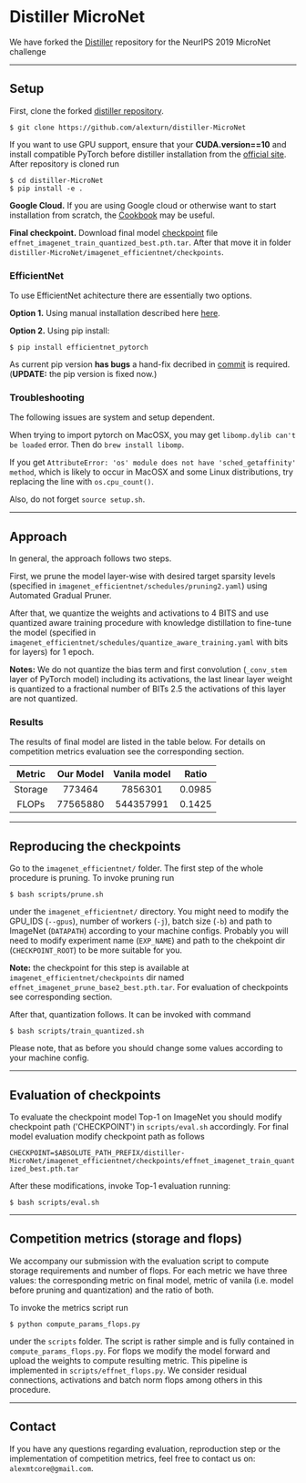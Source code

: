 # Distiller MicroNet
We have forked the [Distiller](https://github.com/NervanaSystems/distiller/tree/torch1.1-integration) repository for the NeurIPS 2019 MicroNet challenge

___

## Setup

First, clone the forked [distiller repository](https://github.com/alexturn/distiller-MicroNet).
```
$ git clone https://github.com/alexturn/distiller-MicroNet
```

If you want to use GPU support, ensure that your **CUDA.__version__==10** and install compatible PyTorch before distiller installation from the [official site](https://pytorch.org/get-started/locally/). After repository is cloned run 
```
$ cd distiller-MicroNet
$ pip install -e .
```

**Google Cloud.** If you are using Google cloud or otherwise want to start installation from scratch, the [Cookbook](https://github.com/alexturn/distiller-MicroNet/blob/master/workspace/Cookbook.md) may be useful.

**Final checkpoint.** Download final model [checkpoint](https://www.dropbox.com/s/ce2kwplnyc3jdl9/effnet_imagenet_train_quantized_best.pth.tar?dl=0) file `effnet_imagenet_train_quantized_best.pth.tar`. After that move it
in folder `distiller-MicroNet/imagenet_efficientnet/checkpoints`.

### EfficientNet
To use EfficientNet achitecture there are essentially two options. 

**Option 1.** Using manual installation described here [here](https://github.com/lukemelas/EfficientNet-PyTorch).

**Option 2.** Using pip install:
```
$ pip install efficientnet_pytorch
```
As current pip version **has bugs** a hand-fix decribed in [commit](https://github.com/lukemelas/EfficientNet-PyTorch/commit/939d4abdeefc07e63d8bd42e7223365a4bc67942) is required. (**UPDATE:** the pip version is fixed now.)

### Troubleshooting

The following issues are system and setup dependent.

When trying to import pytorch on MacOSX, you may get `libomp.dylib can't be loaded` error. Then do `brew install libomp`.

If you get `AttributeError: 'os' module does not have 'sched_getaffinity' method`, which is likely to occur in MacOSX and some Linux distributions, try replacing the line with `os.cpu_count()`.

Also, do not forget `source setup.sh`.

___

## Approach

In general, the approach follows two steps. 

First, we prune the model layer-wise with desired target sparsity levels (specified in `imagenet_efficientnet/schedules/pruning2.yaml`) using
Automated Gradual Pruner. 

After that, we quantize the weights and activations to 4 BITS and use quantized aware training procedure with knowledge distillation to fine-tune the model (specified in `imagenet_efficientnet/schedules/quantize_aware_training.yaml` with bits for layers) for 1 epoch.

**Notes:** We do not quantize the bias term and first convolution (`_conv_stem` layer of PyTorch model) including its activations, the last linear layer weight is quantized to a fractional number of BITs 2.5 the activations of this
layer are not quantized.

### Results

The results of final model are listed in the table below. For details on competition metrics evaluation see the corresponding section.

| Metric       | Our Model      | Vanila model  |  Ratio  |
|    :---:     |     :---:      |     :---:     |  :---:  |
| Storage      | 773464     	| 7856301       | 0.0985  |
| FLOPs        | 77565880       | 544357991     | 0.1425  |	      |

___

## Reproducing the checkpoints

Go to the `imagenet_efficientnet/` folder. The first step of the whole procedure is pruning. To invoke pruning run
```
$ bash scripts/prune.sh
```
under the `imagenet_efficientnet/` directory. You might need to modify the GPU_IDS (`--gpus`), number of workers (`-j`), batch size (`-b`) and path to ImageNet (`DATAPATH`) according to your machine configs.
Probably you will need to modify experiment name (`EXP_NAME`) and path to the chekpoint dir (`CHECKPOINT_ROOT`) to be more suitable for you.

**Note:** the checkpoint for this step is available at `imagenet_efficientnet/checkpoints` dir named `effnet_imagenet_prune_base2_best.pth.tar`. For evaluation of checkpoints see corresponding section.

After that, quantization follows. It can be invoked with command
```
$ bash scripts/train_quantized.sh
```
Please note, that as before you should change some values according to your machine config.

___

## Evaluation of checkpoints

To evaluate the checkpoint model Top-1 on ImageNet you should modify checkpoint path ('CHECKPOINT') in `scripts/eval.sh` accordingly.
For final model evaluation modify checkpoint path as follows 

```CHECKPOINT=$ABSOLUTE_PATH_PREFIX/distiller-MicroNet/imagenet_efficientnet/checkpoints/effnet_imagenet_train_quantized_best.pth.tar```

After these modifications, invoke Top-1 evaluation running:
```
$ bash scripts/eval.sh
```

___

## Competition metrics (storage and flops)

We accompany our submission with the evaluation script to compute storage requirements and number of flops. For each metric we have three values: the corresponding metric on final model,
metric of vanila (i.e. model before pruning and quantization) and the ratio of both. 

To invoke the metrics script run
```
$ python compute_params_flops.py
```
under the `scripts` folder. The script is rather simple and is fully contained in `compute_params_flops.py`. For flops we modify the model forward and upload the weights to compute resulting metric.
This pipeline is implemented in `scripts/effnet_flops.py`. We consider residual connections, activations and batch norm flops among others in this procedure.

___

## Contact

If you have any questions regarding evaluation, reproduction step or the implementation of competition metrics, feel free to contact us on: `alexmtcore@gmail.com`.



